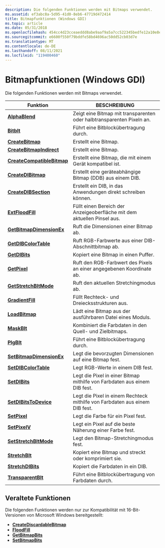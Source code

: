 ```yaml
---
description: Die folgenden Funktionen werden mit Bitmaps verwendet.
ms.assetid: ef3abc8a-5d95-41d0-8eb6-47719d472414
title: Bitmapfunktionen (Windows GDI)
ms.topic: article
ms.date: 05/31/2018
ms.openlocfilehash: 454cc4d23cceaeddd8abe9aaf9a5a7cc522345bedfe12a10e8e114c5dde46d8b
ms.sourcegitcommit: e6600f550f79bddfe58bd4696ac50dd52cb03d7e
ms.translationtype: MT
ms.contentlocale: de-DE
ms.lasthandoff: 08/11/2021
ms.locfileid: "119400460"
---
```

# <a name="bitmap-functions-windows-gdi"></a>Bitmapfunktionen (Windows GDI)

Die folgenden Funktionen werden mit Bitmaps verwendet.



| Funktion                                                 | BESCHREIBUNG                                                    |
|----------------------------------------------------------|----------------------------------------------------------------|
| [**AlphaBlend**](/windows/desktop/api/WinGdi/nf-wingdi-alphablend)                         | Zeigt eine Bitmap mit transparenten oder halbtransparenten Pixeln an.  |
| [**Bitblt**](/windows/desktop/api/Wingdi/nf-wingdi-bitblt)                                 | Führt eine Bitblockübertragung durch.                                 |
| [**CreateBitmap**](/windows/desktop/api/Wingdi/nf-wingdi-createbitmap)                     | Erstellt eine Bitmap.                                              |
| [**CreateBitmapIndirect**](/windows/desktop/api/Wingdi/nf-wingdi-createbitmapindirect)     | Erstellt eine Bitmap.                                              |
| [**CreateCompatibleBitmap**](/windows/desktop/api/Wingdi/nf-wingdi-createcompatiblebitmap) | Erstellt eine Bitmap, die mit einem Gerät kompatibel ist.                     |
| [**CreateDIBitmap**](/windows/desktop/api/Wingdi/nf-wingdi-createdibitmap)                 | Erstellt eine geräteabhängige Bitmap (DDB) aus einem DIB.            |
| [**CreateDIBSection**](/windows/desktop/api/Wingdi/nf-wingdi-createdibsection)             | Erstellt ein DIB, in das Anwendungen direkt schreiben können.         |
| [**ExtFloodFill**](/windows/desktop/api/Wingdi/nf-wingdi-extfloodfill)                     | Füllt einen Bereich der Anzeigeoberfläche mit dem aktuellen Pinsel aus.   |
| [**GetBitmapDimensionEx**](/windows/desktop/api/Wingdi/nf-wingdi-getbitmapdimensionex)     | Ruft die Dimensionen einer Bitmap ab.                               |
| [**GetDIBColorTable**](/windows/desktop/api/Wingdi/nf-wingdi-getdibcolortable)             | Ruft RGB-Farbwerte aus einer DIB-Abschnittbitmap ab.          |
| [**GetDIBits**](/windows/desktop/api/Wingdi/nf-wingdi-getdibits)                           | Kopiert eine Bitmap in einen Puffer.                                 |
| [**GetPixel**](/windows/desktop/api/Wingdi/nf-wingdi-getpixel)                             | Ruft den RGB-Farbwert des Pixels an einer angegebenen Koordinate ab.   |
| [**GetStretchBltMode**](/windows/desktop/api/Wingdi/nf-wingdi-getstretchbltmode)           | Ruft den aktuellen Stretchingmodus ab.                              |
| [**GradientFill**](/windows/desktop/api/WinGdi/nf-wingdi-gradientfill)                     | Füllt Rechteck- und Dreiecksstrukturen aus.                       |
| [**LoadBitmap**](/windows/desktop/api/Winuser/nf-winuser-loadbitmapa)                         | Lädt eine Bitmap aus der ausführbaren Datei eines Moduls.                |
| [**MaskBlt**](/windows/desktop/api/Wingdi/nf-wingdi-maskblt)                               | Kombiniert die Farbdaten in den Quell- und Zielbitmaps. |
| [**PlgBlt**](/windows/desktop/api/Wingdi/nf-wingdi-plgblt)                                 | Führt eine Bitblockübertragung durch.                                 |
| [**SetBitmapDimensionEx**](/windows/desktop/api/Wingdi/nf-wingdi-setbitmapdimensionex)     | Legt die bevorzugten Dimensionen auf eine Bitmap fest.                     |
| [**SetDIBColorTable**](/windows/desktop/api/Wingdi/nf-wingdi-setdibcolortable)             | Legt RGB-Werte in einem DIB fest.                                      |
| [**SetDIBits**](/windows/desktop/api/Wingdi/nf-wingdi-setdibits)                           | Legt die Pixel in einer Bitmap mithilfe von Farbdaten aus einem DIB fest.       |
| [**SetDIBitsToDevice**](/windows/desktop/api/Wingdi/nf-wingdi-setdibitstodevice)           | Legt die Pixel in einem Rechteck mithilfe von Farbdaten aus einem DIB fest.    |
| [**SetPixel**](/windows/desktop/api/Wingdi/nf-wingdi-setpixel)                             | Legt die Farbe für ein Pixel fest.                                    |
| [**SetPixelV**](/windows/desktop/api/Wingdi/nf-wingdi-setpixelv)                           | Legt ein Pixel auf die beste Näherung einer Farbe fest.             |
| [**SetStretchBltMode**](/windows/desktop/api/Wingdi/nf-wingdi-setstretchbltmode)           | Legt den Bitmap-Stretchingmodus fest.                               |
| [**StretchBlt**](/windows/desktop/api/Wingdi/nf-wingdi-stretchblt)                         | Kopiert eine Bitmap und streckt oder komprimiert sie.                |
| [**StretchDIBits**](/windows/desktop/api/Wingdi/nf-wingdi-stretchdibits)                   | Kopiert die Farbdaten in ein DIB.                                |
| [**TransparentBlt**](/windows/desktop/api/WinGdi/nf-wingdi-transparentblt)                 | Führt eine Bitblockübertragung von Farbdaten durch.                   |



 

## <a name="obsolete-functions"></a>Veraltete Funktionen

Die folgenden Funktionen werden nur zur Kompatibilität mit 16-Bit-Versionen von Microsoft Windows bereitgestellt:

-   [**CreateDiscardableBitmap**](/windows/desktop/api/Wingdi/nf-wingdi-creatediscardablebitmap)
-   [**FloodFill**](/windows/desktop/api/Wingdi/nf-wingdi-floodfill)
-   [**GetBitmapBits**](/windows/desktop/api/Wingdi/nf-wingdi-getbitmapbits)
-   [**SetBitmapBits**](/windows/desktop/api/Wingdi/nf-wingdi-setbitmapbits)

 

 



